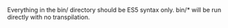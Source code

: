 Everything in the bin/ directory should be ES5 syntax only.
bin/* will be run directly with no transpilation.